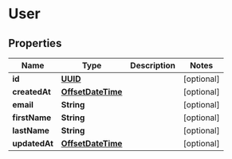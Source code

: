 
# User

## Properties
Name | Type | Description | Notes
------------ | ------------- | ------------- | -------------
**id** | [**UUID**](UUID.md) |  |  [optional]
**createdAt** | [**OffsetDateTime**](OffsetDateTime.md) |  |  [optional]
**email** | **String** |  |  [optional]
**firstName** | **String** |  |  [optional]
**lastName** | **String** |  |  [optional]
**updatedAt** | [**OffsetDateTime**](OffsetDateTime.md) |  |  [optional]



